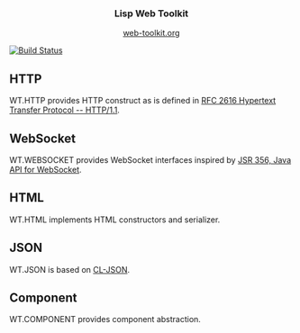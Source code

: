 <h3 align="center">Lisp Web Toolkit</h3>

<p align="center">
    <a href="https://web-toolkit.org">web-toolkit.org</a>
</p>

[![Build Status](https://travis-ci.org/xh4/web-toolkit.svg?branch=master)](https://travis-ci.org/xh4/web-toolkit)

## HTTP
WT.HTTP provides HTTP construct as is defined in [RFC 2616 Hypertext Transfer Protocol -- HTTP/1.1](https://www.ietf.org/rfc/rfc2616.txt).

## WebSocket
WT.WEBSOCKET provides WebSocket interfaces inspired by [JSR 356, Java API for WebSocket](https://www.oracle.com/technetwork/articles/java/jsr356-1937161.html).

## HTML
WT.HTML implements HTML constructors and serializer.

## JSON
WT.JSON is based on [CL-JSON](https://common-lisp.net/project/cl-json/cl-json.html).

## Component
WT.COMPONENT provides component abstraction.
